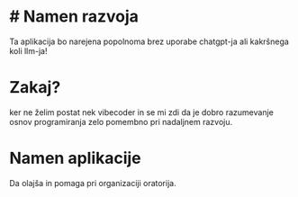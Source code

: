 # # Namen razvoja
Ta aplikacija bo narejena popolnoma brez uporabe chatgpt-ja ali kakršnega koli llm-ja!

# Zakaj?
ker ne želim postat nek vibecoder in se mi zdi da je dobro razumevanje osnov programiranja zelo pomembno pri nadaljnem razvoju.

# Namen aplikacije
Da olajša in pomaga pri organizaciji oratorija.

